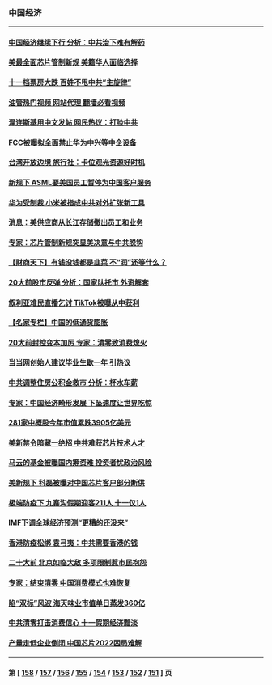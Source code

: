 ### 中国经济
---
#### [中国经济继续下行 分析：中共治下难有解药](../../pages/ncid283/n13844331.md?10140445) 
#### [美最全面芯片管制新规 美籍华人面临选择](../../pages/ncid283/n13844763.md?10140445) 
#### [十一档票房大跌 百姓不甩中共“主旋律”](../../pages/ncid283/n13844332.md?10140445) 
#### [油管热门视频 网站代理 翻墙必看视频](http://209.222.30.114:81/youtube.html?10140445)
#### [泽连斯基用中文发帖 网民热议：打脸中共](../../pages/ncid283/n13844723.md?10140445) 
#### [FCC被曝拟全面禁止华为中兴等中企设备](../../pages/ncid283/n13844686.md?10140445) 
#### [台湾开放边境 旅行社：卡位观光资源好时机](../../pages/ncid283/n13844392.md?10140445) 
#### [新规下 ASML要美国员工暂停为中国客户服务](../../pages/ncid283/n13844245.md?10140445) 
#### [华为受制裁 小米被指成中共对外扩张新工具](../../pages/ncid283/n13844067.md?10140445) 
#### [消息：美供应商从长江存储撤出员工和业务](../../pages/ncid283/n13844051.md?10140445) 
#### [专家：芯片管制新规突显美决意与中共脱钩](../../pages/ncid283/n13844063.md?10140445) 
#### [【财商天下】有钱没钱都是韭菜 不“润”还等什么？](../../pages/ncid283/n13844028.md?10140445) 
#### [20大前股市反弹 分析：国家队托市 外资解套](../../pages/ncid283/n13843927.md?10140445) 
#### [叙利亚难民直播乞讨 TikTok被曝从中获利](../../pages/ncid283/n13843981.md?10140445) 
#### [【名家专栏】中国的低通货膨胀](../../pages/ncid283/n13843115.md?10140445) 
#### [20大前封控变本加厉 专家：清零致消费熄火](../../pages/ncid283/n13843919.md?10140445) 
#### [当当网创始人建议毕业生歇一年 引热议](../../pages/ncid283/n13843779.md?10140445) 
#### [中共调整住房公积金救市 分析：杯水车薪](../../pages/ncid283/n13843515.md?10140445) 
#### [专家：中国经济畸形发展 下坠速度让世界吃惊](../../pages/ncid283/n13843202.md?10140445) 
#### [281家中概股今年市值累跌3905亿美元](../../pages/ncid283/n13843364.md?10140445) 
#### [美新禁令暗藏一绝招 中共难获芯片技术人才](../../pages/ncid283/n13843315.md?10140445) 
#### [马云的基金被曝国内筹资难 投资者忧政治风险](../../pages/ncid283/n13843312.md?10140445) 
#### [美新规下 科磊被曝对中国芯片客户部分断供](../../pages/ncid283/n13843301.md?10140445) 
#### [极端防疫下 九寨沟假期迎客211人 十一仅1人](../../pages/ncid283/n13843300.md?10140445) 
#### [IMF下调全球经济预测“更糟的还没来”](../../pages/ncid283/n13843243.md?10140445) 
#### [香港防疫松绑 袁弓夷：中共需要香港的钱](../../pages/ncid283/n13842926.md?10140445) 
#### [二十大前 北京如临大敌 多项限制惹市民抱怨](../../pages/ncid283/n13843099.md?10140445) 
#### [专家：结束清零 中国消费模式也难恢复](../../pages/ncid283/n13842825.md?10140445) 
#### [陷“双标”风波 海天味业市值单日蒸发360亿](../../pages/ncid283/n13842867.md?10140445) 
#### [中共清零打击消费信心 十一假期经济黯淡](../../pages/ncid283/n13842590.md?10140445) 
#### [产量走低企业倒闭 中国芯片2022困局难解](../../pages/ncid283/n13842222.md?10140445) 

---
#### 第 [ [158](./158.md?10140445) / [157](./157.md?10140445) / [156](./156.md?10140445) / [155](./155.md?10140445) / [154](./154.md?10140445) / [153](./153.md?10140445) / [152](./152.md?10140445) / [151](./151.md?10140445) ] 页
